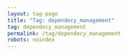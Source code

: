 ```yaml
---
layout: tag-page
title: "Tag: dependecy_management"
tag: dependecy_management
permalink: /tag/dependecy_management
robots: noindex
---
```


